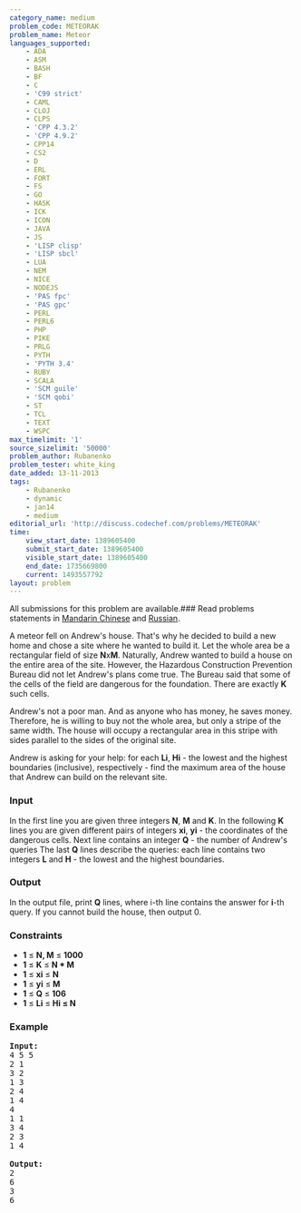 ```yaml
---
category_name: medium
problem_code: METEORAK
problem_name: Meteor
languages_supported:
    - ADA
    - ASM
    - BASH
    - BF
    - C
    - 'C99 strict'
    - CAML
    - CLOJ
    - CLPS
    - 'CPP 4.3.2'
    - 'CPP 4.9.2'
    - CPP14
    - CS2
    - D
    - ERL
    - FORT
    - FS
    - GO
    - HASK
    - ICK
    - ICON
    - JAVA
    - JS
    - 'LISP clisp'
    - 'LISP sbcl'
    - LUA
    - NEM
    - NICE
    - NODEJS
    - 'PAS fpc'
    - 'PAS gpc'
    - PERL
    - PERL6
    - PHP
    - PIKE
    - PRLG
    - PYTH
    - 'PYTH 3.4'
    - RUBY
    - SCALA
    - 'SCM guile'
    - 'SCM qobi'
    - ST
    - TCL
    - TEXT
    - WSPC
max_timelimit: '1'
source_sizelimit: '50000'
problem_author: Rubanenko
problem_tester: white_king
date_added: 13-11-2013
tags:
    - Rubanenko
    - dynamic
    - jan14
    - medium
editorial_url: 'http://discuss.codechef.com/problems/METEORAK'
time:
    view_start_date: 1389605400
    submit_start_date: 1389605400
    visible_start_date: 1389605400
    end_date: 1735669800
    current: 1493557792
layout: problem
---
```

All submissions for this problem are available.###  Read problems statements in [Mandarin Chinese](http://www.codechef.com/download/translated/JAN14/mandarin/METEORAK.pdf) and [Russian](http://www.codechef.com/download/translated/JAN14/russian/METEORAK.pdf).

A meteor fell on Andrew's house. That's why he decided to build a new home and chose a site where he wanted to build it. Let the whole area be a rectangular field of size **N**x**M**. Naturally, Andrew wanted to build a house on the entire area of the site. However, the Hazardous Construction Prevention Bureau did not let Andrew's plans come true. The Bureau said that some of the cells of the field are dangerous for the foundation. There are exactly **K** such cells.

Andrew's not a poor man. And as anyone who has money, he saves money. Therefore, he is willing to buy not the whole area, but only a stripe of the same width. The house will occupy a rectangular area in this stripe with sides parallel to the sides of the original site.

Andrew is asking for your help: for each **Li**, **Hi** - the lowest and the highest boundaries (inclusive), respectively - find the maximum area of ​​the house that Andrew can build on the relevant site.

### Input

In the first line you are given three integers **N**, **M** and **K**.
In the following **K** lines you are given different pairs of integers **xi**, **yi** - the coordinates of the dangerous cells.
Next line contains an integer **Q** - the number of Andrew's queries
The last **Q** lines describe the queries: each line contains two integers **L** and **H** - the lowest and the highest boundaries.

### Output

In the output file, print **Q** lines, where i-th line contains the answer for **i**-th query. If you cannot build the house, then output 0.

### Constraints

- **1** ≤ **N, M** ≤ **1000**
- **1** ≤ **K** ≤ **N \* M**
- **1** ≤ **xi** ≤ **N**
- **1** ≤ **yi** ≤ **M**
- **1** ≤ **Q** ≤ **106**
- **1** ≤ **Li** ≤ **Hi ≤ **N****

### Example

<pre><b>Input:</b>
4 5 5
2 1
3 2
1 3
2 4
1 4
4
1 1
3 4
2 3
1 4

<b>Output:</b>
2
6
3
6
</pre>